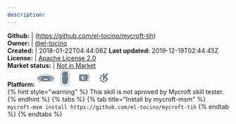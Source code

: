 ```yaml
---
description: 
---
```



**Github:** | (https://github.com/el-tocino/mycroft-tih)  
**Owner:** | [@el-tocino](https://github.com/el-tocino)  
**Created:** | 2018-01-22T04:44:08Z  **Last updated:** 2019-12-19T02:44:45Z  
**License:** | [Apache License 2.0](https://api.github.com/licenses/apache-2.0)  
**Market status:** | [Not in Market](https://market.mycroft.ai/skill/)  
**Platform:**   ![](.gitbook/assets/mark-1-icon.png)  ![](.gitbook/assets/mark-2-icon.png)  ![](.gitbook/assets/picroft-icon.png)  ![](.gitbook/assets/kde.png)   
{% hint style="warning" %}
This skill is not aproved by Mycroft skill tester.
{% endhint %}
  {% tabs %}
{% tab title="Install by mycroft-msm" %}
``` mycroft-msm install https://github.com/el-tocino/mycroft-tih```
{% endtab %}
  {% endtabs %}
  